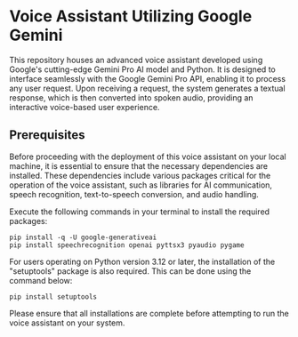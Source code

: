 # Voice Assistant Utilizing Google Gemini

This repository houses an advanced voice assistant developed using Google's cutting-edge Gemini Pro AI model and Python. It is designed to interface seamlessly with the Google Gemini Pro API, enabling it to process any user request. Upon receiving a request, the system generates a textual response, which is then converted into spoken audio, providing an interactive voice-based user experience.

## Prerequisites

Before proceeding with the deployment of this voice assistant on your local machine, it is essential to ensure that the necessary dependencies are installed. These dependencies include various packages critical for the operation of the voice assistant, such as libraries for AI communication, speech recognition, text-to-speech conversion, and audio handling.

Execute the following commands in your terminal to install the required packages:

```console
pip install -q -U google-generativeai
pip install speechrecognition openai pyttsx3 pyaudio pygame
```

For users operating on Python version 3.12 or later, the installation of the "setuptools" package is also required. This can be done using the command below:

```console
pip install setuptools
```

Please ensure that all installations are complete before attempting to run the voice assistant on your system.
